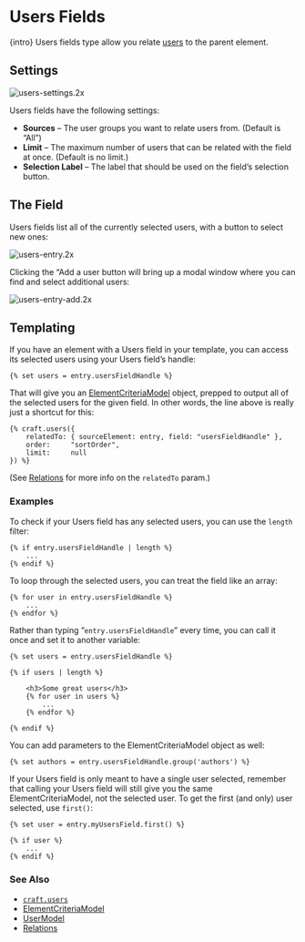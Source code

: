 # Users Fields

{intro} Users fields type allow you relate [users](users.md) to the parent element.

## Settings

![users-settings.2x](https://craftcmsassets.craftcdn.com/images/docs/field-types/users/users-settings.2x.png)

Users fields have the following settings:

*   **Sources** – The user groups you want to relate users from. (Default is “All”)
*   **Limit** – The maximum number of users that can be related with the field at once. (Default is no limit.)
*   **Selection Label** – The label that should be used on the field’s selection button.

## The Field

Users fields list all of the currently selected users, with a button to select new ones:

![users-entry.2x](https://craftcmsassets.craftcdn.com/images/docs/field-types/users/users-entry.2x.png)

Clicking the “Add a user button will bring up a modal window where you can find and select additional users:

![users-entry-add.2x](https://craftcmsassets.craftcdn.com/images/docs/field-types/users/users-entry-add.2x.png)

## Templating

If you have an element with a Users field in your template, you can access its selected users using your Users field’s handle:

```twig
{% set users = entry.usersFieldHandle %}
```

That will give you an [ElementCriteriaModel](templating/elementcriteriamodel.md) object, prepped to output all of the selected users for the given field. In other words, the line above is really just a shortcut for this:

```twig
{% craft.users({
    relatedTo: { sourceElement: entry, field: "usersFieldHandle" },
    order:     "sortOrder",
    limit:     null
}) %}
```

(See [Relations](relations.md) for more info on the `relatedTo` param.)

### Examples

To check if your Users field has any selected users, you can use the `length` filter:

```twig
{% if entry.usersFieldHandle | length %}
    ...
{% endif %}
```

To loop through the selected users, you can treat the field like an array:

```twig
{% for user in entry.usersFieldHandle %}
    ...
{% endfor %}
```

Rather than typing “`entry.usersFieldHandle`” every time, you can call it once and set it to another variable:

```twig
{% set users = entry.usersFieldHandle %}

{% if users | length %}

    <h3>Some great users</h3>
    {% for user in users %}
        ...
    {% endfor %}

{% endif %}
```

You can add parameters to the ElementCriteriaModel object as well:

```twig
{% set authors = entry.usersFieldHandle.group('authors') %}
```

If your Users field is only meant to have a single user selected, remember that calling your Users field will still give you the same ElementCriteriaModel, not the selected user. To get the first (and only) user selected, use `first()`:

```twig
{% set user = entry.myUsersField.first() %}

{% if user %}
    ...
{% endif %}
```


### See Also

*   [`craft.users`](templating/craft.users.md)
*   [ElementCriteriaModel](templating/elementcriteriamodel.md)
*   [UserModel](templating/usermodel.md)
*   [Relations](relations.md)